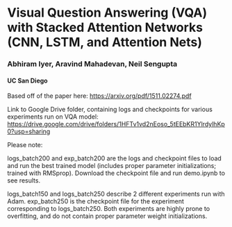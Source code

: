 # Visual Question Answering (VQA) with Stacked Attention Networks (CNN, LSTM, and Attention Nets)
### Abhiram Iyer, Aravind Mahadevan, Neil Sengupta
#### UC San Diego

Based off of the paper here: https://arxiv.org/pdf/1511.02274.pdf

Link to Google Drive folder, containing logs and checkpoints for various experiments run on VQA model:
https://drive.google.com/drive/folders/1HFTv1vd2nEoso_5tEEbKR1YlrdylhKp0?usp=sharing

Please note:

logs_batch200 and exp_batch200 are the logs and checkpoint files to load and run the best trained model (includes proper parameter initializations; trained with RMSprop). Download the checkpoint file and run demo.ipynb to see results. 

logs_batch150 and logs_batch250 describe 2 different experiments run with Adam. exp_batch250 is the checkpoint file for the experiment corresponding to logs_batch250. Both experiments are highly prone to overfitting, and do not contain proper parameter weight initializations.


